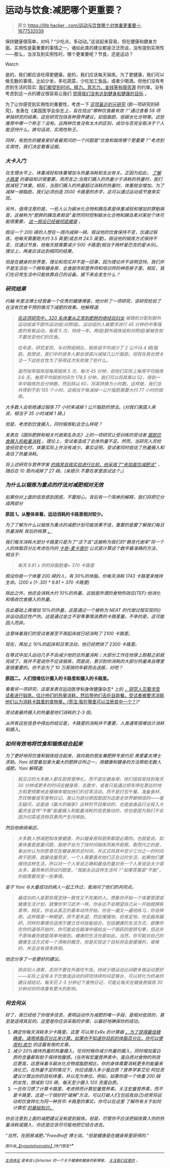 # 运动与饮食:减肥哪个更重要？

> 原文:[https://life hacker . com/运动与饮食哪个对体重更重要-l-1677532039](https://lifehacker.com/exercise-vs-diet-which-is-more-important-for-weight-l-1677532039)

保持健康很简单，对吗？“少吃点，多动动。”这说起来容易，但在健康和健身方面，实用性是最重要的事情之一。诸如此类的建议都是泛泛而谈，没有提到实用性——那么，当涉及到实用性时，哪个更重要呢？节食，还是运动？

Watch

是的，我们都应该吃得更健康。是的，我们应该每天锻炼。为了更健康，我们可以做无数的事情，比如少坐，多吃蔬菜，少吃加工食品，或者少喝酒。但他们没有考虑到生活的现实: [我们都受到时间、精力、意志力、金钱等有限资源](http://dicktalens.com/the-word-healthy-sucks/) 的约束。没有考虑到这一点的建议很容易让我们 [觉得我们没有达到健身和健康的目标](https://lifehacker.com/how-to-start-exercising-when-youre-already-overweight-1521317096) 。

为了让你感受到实用性的重要性，考虑一下 [这项最近的元研究](http://jama.jamanetwork.com/article.aspx?articleid=1900510) (即一项研究的研究)，发表在《美国医学会杂志*上，旨在找出“哪种饮食最有效？”通过查看 59 项单独研究的结果。这些研究包括各种营养建议，如低脂肪、低碳水化合物等。这些推荐中哪一个称王？没有。这两种饮食没有太大的区别，成功与否完全取决于个人能坚持什么。换句话说，*实用性*称王。*

*同样，有抱负的健身爱好者最常问的一个问题是“饮食和锻炼哪个更重要？”考虑到实用性，我们决定看看证据。*

### ***大卡入门*** 

*在生理水平上，体重减轻和体重增加与热量消耗和支出有关。正因为如此， [了解卡路里](http://www.fitocracy.com/knowledge/weight-loss-101/) 的基础知识很重要。简而言之:当我们摄入的热量少于消耗的热量时，我们就减轻了体重。相反，当我们摄入的热量超过消耗的热量时，体重就会增加。为了减掉一磅脂肪，我们必须创造 3500 卡路里的赤字，这可以通过运动或节食来实现。*

*另外，值得注意的是，一些人认为碳水化合物和胰岛素是体重减轻和增加的罪魁祸首，这被称为“肥胖的胰岛素假说”虽然同时控制碳水化合物和胰岛素对某些个体可能很重要， [*这一假设已经被彻底揭穿*](http://wholehealthsource.blogspot.com/2011/08/carbohydrate-hypothesis-of-obesity.html) *。**

*假设一个 200 磅的人想在一周内减掉一磅。假设他的饮食保持不变，仅通过锻炼，他每天需要跑大约 3.5 英里(或总共 24.5 英里)。假设他的锻炼方式保持不变，仅通过节食，他每天就需要减少 500 卡路里(相当于两杯星巴克的星冰乐)。理论上，两者应该达到相同的结果。*

*但是在健身的世界里，理论和现实并不是一回事，因为理论并不说明坚持。我们并不是生活在一个拥有健身房、全食超市和营养师和培训师的神奇房子里。相反，我们在日常生活中只能依靠自己的设备。接下来会发生什么？*

### ***研究结果***

*约翰·布里法博士经营着一个优秀的健康博客，他分析了一项研究，该研究检验了在没有饮食干预的情况下减肥的效果。他解释道:*

> *[*在这项研究中，320 名体重从正常到肥胖的绝经后妇女*](http://www.nature.com/ijo/journal/v35/n3/full/ijo2010147a.html) *被随机分配到额外运动组或不额外运动组(对照组)。运动组的人被要求进行 45 分钟的中等强度的有氧运动，每周 5 次，持续一年。两组(额外锻炼组和对照组)都被告知不要改变他们的饮食。**
> 
> *在年底，研究发现，与对照组相比，锻炼组平均减少了 2 公斤(4.4 磅)脂肪。我想说，我们中的很多人都会很高兴减掉几公斤脂肪。但现在我也想关注一下这些女性为了获得这次失败做了些什么。*
> 
> *虽然指导锻炼组每周锻炼 5 次，每次 45 分钟，但他们实际上每周平均锻炼 3.6 天。每周平均锻炼时间为 178.5 分钟。我们可以将其乘以 52，得到一年中锻炼的总分钟数，然后除以 60，将其转换为小时数。这样做，我们总共得到不到 155 个小时。这相当于每减掉一公斤脂肪需要大约 77 小时的锻炼。*

*大多数人会拒绝通过锻炼 77 小时来减掉 1 公斤脂肪的想法。(对我们美国人来说，相当于 35 小时减掉 1 磅。)*

*但是，考虑到饮食摄入，同时锻炼*和*会怎么样呢？*

*发表在《国际肥胖和相关代谢紊乱杂志》上的一项研究让受训练的受试者 [跟踪饮食摄入和能量消耗](http://www.ncbi.nlm.nih.gov/pubmed/9578242) 。理论上，受试者造成了总体热量不足。然而，当研究人员检查经验变化时，体重实际上并没有减少。事实证明，受试者同时低估了热量摄入和高估了热量消耗。*

*将上述研究与营养学家 [的搞笑自我实验进行比较，他采用了“夹馅面包减肥法”](http://www.cnn.com/2010/HEALTH/11/08/twinkie.diet.professor/) ，随后在 10 周内减掉了 27 磅。(亲提示:不要在家里尝试这个。)*

### ***为什么以锻炼为重点的疗法对减肥相对无效***

*如果你对上面的信息感到困惑，不要担心。背后有一个简单的解释，我们将把它分成两部分*

**原因 1。从整体来看，运动消耗的卡路里相对较少。**

*为了了解为什么以锻炼为重点的减肥计划可能效果不佳，重要的是要了解我们每日热量消耗 背后的核算 [。](http://www.bodyrecomposition.com/fat-loss/how-to-estimate-maintenance-caloric-intake.html/)*

*我们每天消耗大部分卡路里只是为了“活下去”这被称为我们的“静息代谢率”将一个人的体脂百分比考虑在内的 [卡奇-麦卡德尔](http://en.wikipedia.org/wiki/Basal_metabolic_rate) 公式是计算这个数字最准确的方法，相当于:*

> *每天 9.81 x 你的非脂肪量+ 370 卡路里*

*假设你是一个体重 200 磅的人，有 30%的体脂。你每天消耗 1743 卡路里来维持生命。(200 x (1-.30) * 9.81 + 370 卡路里)*

*除此之外，他还会消耗大约 10%的热量，这就是所谓的食物热效应(TEF):他消化和吸收饮食摄入的热量。*

*在此基础上再增加 10%的热量，这是通过一个被称为 NEAT 的代谢过程实现的()非运动适应性产热。这是通过坐立不安等事情浪费的卡路里量。不幸的是，这可能因人而异。*

*这意味着我们的受试者甚至不用起床就已经消耗了 2100 卡路里。*

*现在，再加上 10%的起床和日常活动，他已经燃烧了 2300 卡路里。*

*在等式中加入运动几乎不会减少他的总热量消耗；大部分工作在他穿上跑鞋之前就完成了。我并不是说你不应该锻炼，而是说，意识到你消耗的大部分热量来自哪里是很重要的。你不会为了 10 万英镑的年薪而去送报，对吧？*

**原因二。人们很难估计摄入的卡路里和摄入的卡路里。**

*看看另一项研究，这是发表在*运动医学和身体健康杂志* 上的 [，研究人员要求受试者进行锻炼，估计他们的热量消耗，然后带他们去吃自助餐。受试者被要求消耗他们认为消耗卡路里的食物量。(旁注:我在哪里可以注册其中一个？)](http://www.ncbi.nlm.nih.gov/pubmed/21178922)*

*受试者最终摄入的热量是他们消耗的 2-3 倍。*

*从所有这些信息中得出的结论是，卡路里的消耗并不重要，人类通常很难估计消耗和摄入。*

### ***如何有效地将饮食和锻炼结合起来***

*为了更好地将饮食和锻炼结合起来，我向我的朋友兼肥胖专家约尼·弗里霍夫博士求助。Yoni 经营着加拿大最大的肥胖诊所之一，用健康和健身的方法帮助无数人减肥。Yoni 解释道:*

> *我见过的大多数人都在厨房里挣扎，而不是在健身房。他们很容易找到每天 30 分钟或更多的时间去健身房，去散步，或者只是通过把车停在更远的地方和更频繁地走楼梯来增加他们的日常活动，而不是打包午餐、准备食材、烹饪晚餐或写食物日记。我认为部分原因是因为这是全世界都相信的——毫无疑问，这是由《最大的输家》这样的节目推动的，也是由食品行业投入大量资金宣传“平衡”能量摄入和能量消耗的信息推动的，但也是因为我们不会因为切菜或洗特百惠而产生内啡肽。*

*然后他继续阐述。*

> *大多数人想减肥和改善健康，所以健身房和厨房都是必需的。也就是说，如果体重是首要问题，我绝不会为了找时间锻炼而离开厨房。取而代之的是，拿出你认为你愿意花在健身房的总时间，并正式将其中至少三分之一的时间用于厨房。就最佳量而言，一个人需要喜欢他们正在过的生活，如果他们要维持这种生活，所以对一个人来说正确和最佳的量对另一个人来说会太少或太多。最简单的测试问题是，“我能永远这样生活吗？”如果答案是“不能”，你就需要改变一些事情。*

*鉴于 Yoni 与大量成功的病人一起工作过，我询问了他们的共同点。*

> *最成功的人是那些既坚持一致性又不完美的人。想象你开始一个体重管理或健康生活计划，就像你学习武术一样。你永远不会期望自己从一开始就拥有黑带。相反，你会从真正的基本动作开始，你会一遍又一遍地练习，你会摔倒，这样做是一种期望，而不是失望。然后慢慢地，但肯定地，你会越来越好。同样的事情也适用于建立任何技能组合，包括健康的生活方式，就像你在你的道场开始时，你可能会在脑海中描绘出一个跳跃的旋转勾拳，但这并不意味着你就能简单地做到。健康的生活也是如此。当然，你可能对自己的健康生活方式有一个清晰的概念，但是实现这个目标将会是缓慢的，艰难的，并且会有很多跌倒。*

*他还分享了一些更好的建议。*

> *除非别人请客，否则不要在外面吃午饭。持续少做运动比间歇多做运动更好——实际上没有关于饮食或运动的研究持续时间足够长，可以转化为终身的建议或结论。每天花 2-3 分钟记下食物日记，可能比每天在健身房锻炼 30 分钟对你的体重有更大的影响。*

### ***何去何从***

*好了，我已经给了你很多信息，表明运动作为减肥的唯一手段，是相对低效的，甚至是适得其反的。这里是你应该采取的步骤，以最好地确保你的成功。*

1.  *确定你每天消耗多少卡路里。这里 可以用 ExRx 的计算器 [。为了获得最佳精确度，请用体脂百分比来计算。如果你不知道你目前的体脂百分比，你可以使用利·皮尔](http://www.exrx.net/Calculators/CalRequire.html) 的这篇有用的文章。*
2.  *减少 20%维持热量的热量摄入。任何时候你减少热量的摄入，同时增加蛋白质的含量都有助于保持饱腹感。(在所有宏量营养素中，蛋白质对食物的热效应更高，这意味着与碳水化合物或脂肪相比，你的身体需要消耗更多的能量来消化它。在热量不足的情况下，你应该摄入多少蛋白质？营养学家艾伦·阿拉贡建议计算出你的目标体重，并以克为单位。例如，如果你是一个体重 200 磅的女性，想减到 120 磅，每天至少摄入 120 克蛋白质。*
3.  *一旦你习惯了计算卡路里，考虑转而计算宏量营养素。关注宏量营养素，而不是卡路里，这是一个很好的“破解”方法，可以打破人们(包括我自己)经常将运动和饮食转化为同一种货币:卡路里的事实。你可以在这里 了解所有关于如何计算宏 [的基础知识。](http://ontheregimen.com/2013/10/15/how-to-count-your-macros-a-comprehensive-guide/)*

*你会注意到上面的减肥建议没有提到锻炼。但是，尽管你不应该把锻炼算入你的热量消耗或摄入，你还是应该尽可能地把它结合进去。*

*“当然，在厨房减肥，”Freedhoff 博士说。"但是健康是在健身房里获得的."*

*<small>*图片由*</small>[<small>*【zyggotehasnoble】*</small>](http://www.shutterstock.com/pic.mhtml?id=166082600&src=id)<small>*(快门锁定*</small>*

* * *

*[*<small>生命体征</small>*](http://vitals.lifehacker.com/) <small>*是来自 Lifehacker 的一个关于健康和健身的新博客。*</small> [*<small>关注我们这里的</small>*](https://twitter.com/VitalsLH) *<small>。</small>**
